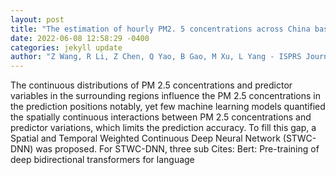 ```yaml
--- 
layout: post 
title: "The estimation of hourly PM2. 5 concentrations across China based on a Spatial and Temporal Weighted Continuous Deep Neural Network (STWC-DNN)" 
date: 2022-06-08 12:58:29 -0400 
categories: jekyll update 
author: "Z Wang, R Li, Z Chen, Q Yao, B Gao, M Xu, L Yang - ISPRS Journal of , 2022" 
--- 
```

The continuous distributions of PM 2.5 concentrations and predictor variables in the surrounding regions influence the PM 2.5 concentrations in the prediction positions notably, yet few machine learning models quantified the spatially continuous interactions between PM 2.5 concentrations and predictor variations, which limits the prediction accuracy. To fill this gap, a Spatial and Temporal Weighted Continuous Deep Neural Network (STWC-DNN) was proposed. For STWC-DNN, three sub Cites: Bert: Pre-training of deep bidirectional transformers for language